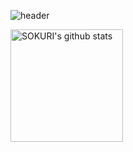 ![header](https://capsule-render.vercel.app/api?type=waving&color=auto&height=300&section=header&text=whale_Hertz&fontAlign=65&fontSize=90&fontColor=ffffff)

<a href="https://github.com/imysh578"><img align="center" style="height:180px" src="https://github-readme-stats.vercel.app/api?username=imysh578&show_icons=true&include_all_commits=true&theme=nord&hide_border=true" alt="SOKURI's github stats" /></a>
